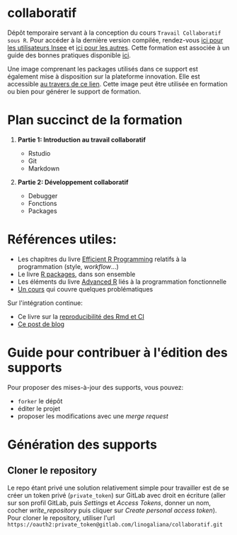 # collaboratif


Dépôt temporaire servant à la conception du cours `Travail Collaboratif sous R`. Pour accéder à la dernière version compilée, rendez-vous [ici pour les utilisateurs Insee](http://formationsd2e.pages.innovation.insee.eu/collaboratif/) et [ici pour les autres](https://linogaliana.gitlab.io/collaboratif/). Cette formation est associée à un guide des bonnes pratiques disponible [ici](https://linogaliana.gitlab.io/bonnespratiques/). 

Une image comprenant les packages utilisés dans ce support est également mise à disposition sur la plateforme innovation. Elle est accessible [au travers de ce lien](https://onyxia.beta.innovation.insee.eu/my-lab/catalogue/inno/rstudio/deploiement?git.enable=true&rstudio.shiny=false&rstudio.image_docker=git-registry.stable.innovation.insee.eu/formationsd2e/collaboratif&advanced.sudo=false&onyxia.friendly_name=collaboratif). Cette image peut être utilisée en formation ou bien pour générer le support de formation.

# Plan succinct de la formation

1. **Partie 1: Introduction au travail collaboratif**

    + Rstudio
    + Git
    + Markdown


2. **Partie 2: Développement collaboratif**

    + Debugger
    + Fonctions
    + Packages



# Références utiles:

* Les chapitres du livre [Efficient R Programming](https://csgillespie.github.io/efficientR/) relatifs à la programmation (style, *workflow*...)
* Le livre [R packages](http://r-pkgs.had.co.nz/), dans son ensemble
* Les éléments du livre [Advanced R](https://adv-r.hadley.nz/) liés à la programmation fonctionnelle
* [Un cours](https://mikoontz.github.io/data-carpentry-week/index.html) qui couvre quelques problématiques

Sur l'intégration continue:

* Ce livre sur la [reproducibilité des Rmd et CI](https://vickysteeves.gitlab.io/repro-papers/r-markdown-in-reproducible-research.html)
* [Ce post de blog](https://blog.methodsconsultants.com/posts/developing-r-packages-with-usethis-and-gitlab-ci-part-ii/)

# Guide pour contribuer à l'édition des supports

Pour proposer des mises-à-jour des supports, vous pouvez:

* `forker` le dépôt
* éditer le projet
* proposer les modifications avec une *merge request*



# Génération des supports

## Cloner le repository

Le repo étant privé une solution relativement simple pour travailler est de se créer un token privé (`private_token`) sur GitLab avec droit en écriture (aller sur son profil GitLab, puis _Settings_ et _Access Tokens_, donner un nom, cocher _write_repository_ puis cliquer sur _Create personal access token_).  
Pour cloner le repository, utiliser l'url `https://oauth2:private_token@gitlab.com/linogaliana/collaboratif.git`

